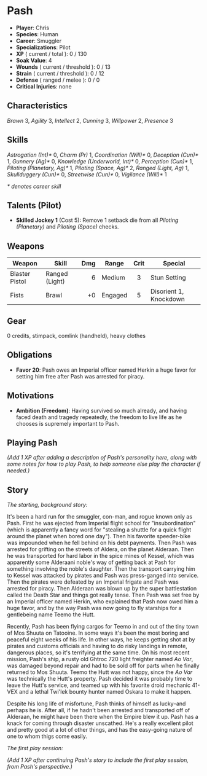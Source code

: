 # Pash
- **Player**: Chris
- **Species**: Human
- **Career**: Smuggler
- **Specializations**: Pilot
- **XP** ( current / total ): 0 / 130
- **Soak Value**: 4
- **Wounds** ( current / threshold ): 0 / 13
- **Strain** ( current / threshold ): 0 / 12
- **Defense** ( ranged / melee ): 0 / 0
- **Critical Injuries**: none

## Characteristics
_Brawn_ 3,
_Agility_ 3,
_Intellect_ 2,
_Cunning_ 3,
_Willpower_ 2,
_Presence_ 3

## Skills
_Astrogation (Int)*_ 0,
_Charm (Pr)_ 1,
_Coordination (Will)*_ 0,
_Deception (Cun)*_ 1,
_Gunnery (Ag)*_ 0,
_Knowledge (Underworld, Int)*_ 0,
_Perception (Cun)*_ 1,
_Piloting (Planetary, Ag)*_ 1,
_Piloting (Space, Ag)*_ 2,
_Ranged (Light, Ag)_ 1,
_Skullduggery (Cun)*_ 0,
_Streetwise (Cun)*_ 0,
_Vigilance (Will)*_ 1

_* denotes career skill_

## Talents (Pilot)
- **Skilled Jockey 1** (Cost 5): Remove 1 setback die from all _Piloting (Planetary)_ and _Piloting (Space)_ checks.

## Weapons
| Weapon         | Skill          | Dmg | Range   | Crit | Special                |
| -------------- | -------------- | --: | ------- | :--: | ---------------------- |
| Blaster Pistol | Ranged (Light) |   6 | Medium  | 3    | Stun Setting           |
| Fists          | Brawl          |  +0 | Engaged | 5    | Disorient 1, Knockdown |

## Gear
0 credits, stimpack, comlink (handheld), heavy clothes

## Obligations
- **Favor 20**: Pash owes an Imperial officer named Herkin a huge favor for setting him free after Pash was arrested for piracy.

## Motivations
- **Ambition (Freedom)**: Having survived so much already, and having faced death and tragedy repeatedly, the freedom to live life as he chooses is supremely important to Pash.

## Playing Pash

_(Add 1 XP after adding a description of Pash's personality here, along with some notes for how to play Pash, to help someone else play the character if needed.)_

## Story

_The starting, background story:_

It's been a hard run for the smuggler, con-man, and rogue known only as Pash. First he was ejected from Imperial flight school for "insubordination" (which is apparently a fancy word for "stealing a shuttle for a quick flight around the planet when bored one day"). Then his favorite speeder-bike was impounded when he fell behind on his debt payments. Then Pash was arrested for grifting on the streets of Aldera, on the planet Alderaan. Then he was transported for hard labor in the spice mines of Kessel, which was apparently some Alderaani noble's way of getting back at Pash for something involving the noble's daughter. Then the transport carrying him to Kessel was attacked by pirates and Pash was press-ganged into service. Then the pirates were defeated by an Imperial frigate and Pash was arrested for piracy. Then Alderaan was blown up by the super battlestation called the Death Star and things got really tense. Then Pash was set free by an Imperial officer named Herkin, who explained that Pash now owed him a huge favor, and by the way Pash was now going to fly starships for a gentlebeing name Teemo the Hutt.

Recently, Pash has been flying cargos for Teemo in and out of the tiny town of Mos Shuuta on Tatooine. In some ways it's been the most boring and peaceful eight weeks of his life. In other ways, he keeps getting shot at by pirates and customs officials and having to do risky landings in remote, dangerous places, so it's terrifying at the same time. On his most recent mission, Pash's ship, a rusty old Ghtroc 720 light freighter named _Ao Var_, was damaged beyond repair and had to be sold off for parts when he finally returned to Mos Shuuta. Teemo the Hutt was not happy, since the _Ao Var_ was technically the Hutt's property. Pash decided it was probably time to leave the Hutt's service, and teamed up with his favorite droid mechanic 41-VEX and a lethal Twi'lek bounty hunter named Oskara to make it happen.

Despite his long life of misfortune, Pash thinks of himself as lucky–and perhaps he is. After all, if he hadn't been arrested and transported off of Alderaan, he might have been there when the Empire blew it up. Pash has a knack for coming through disaster unscathed. He's a really excellent pilot and pretty good at a lot of other things, and has the easy-going nature of one to whom thigs come easily.

_The first play session:_

_(Add 1 XP after continuing Pash's story to include the first play session, from Pash's perspective.)_
